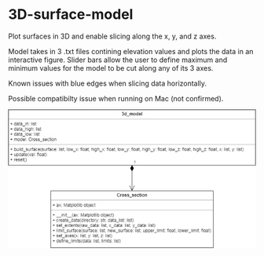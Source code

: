# 3D-surface-model
Plot surfaces in 3D and enable slicing along the x, y, and z axes.

Model takes in 3 .txt files contining elevation values and plots the data in an interactive figure. Slider bars allow the user to define maximum and minimum values for the model to be cut along any of its 3 axes.

Known issues with blue edges when slicing data horizontally.

Possible compatibilty issue when running on Mac (not confirmed).

![Model UML](https://github.com/sarah-murray/3D-surface-model/blob/master/UML.png)
